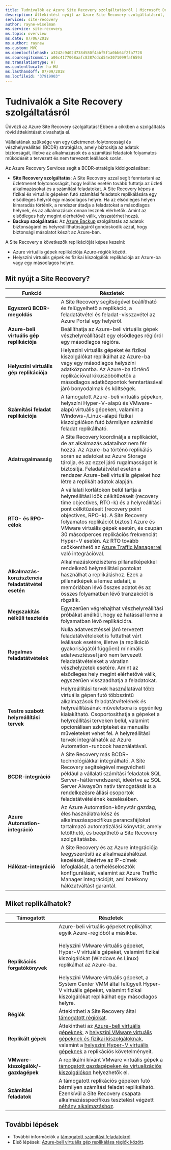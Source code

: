 ```yaml
---
title: Tudnivalók az Azure Site Recovery szolgáltatásról | Microsoft Docs
description: Áttekintést nyújt az Azure Site Recovery szolgáltatásról, és összefoglalja az üzembehelyezési forgatókönyveket.
services: site-recovery
author: rayne-wiselman
ms.service: site-recovery
ms.topic: overview
ms.date: 07/06/2018
ms.author: raynew
ms.custom: MVC
ms.openlocfilehash: a3242c9402d738d580f4abf5f1a0bb64f2fa7728
ms.sourcegitcommit: a06c4177068aafc8387ddcd54e3071099faf659d
ms.translationtype: HT
ms.contentlocale: hu-HU
ms.lasthandoff: 07/09/2018
ms.locfileid: "37919903"
---
```

# <a name="about-site-recovery"></a>Tudnivalók a Site Recovery szolgáltatásról

Üdvözli az Azure Site Recovery szolgáltatás! Ebben a cikkben a szolgáltatás rövid áttekintését olvashatja el.

Vállalatának szüksége van egy üzletmenet-folytonossági és vészhelyreállítási (BCDR) stratégiára, amely biztosítja az adatok biztonságát, illetve az alkalmazások és a számítási feladatok folyamatos működését a tervezett és nem tervezett leállások során.

Az Azure Recovery Services segít a BCDR-stratégia kidolgozásában:

- **Site Recovery szolgáltatás**: A Site Recovery azzal segít fenntartani az üzletmenet folytonosságát, hogy leállás esetén tovább futtatja az üzleti alkalmazásokat és a számítási feladatokat. A Site Recovery képes a fizikai és virtuális gépeken futó számítási feladatok replikálására egy elsődleges helyről egy másodlagos helyre. Ha az elsődleges helyen kimaradás történik, a rendszer átadja a feladatokat a másodlagos helynek, és az alkalmazások onnan lesznek elérhetők. Amint az elsődleges hely megint elérhetővé válik, visszatérhet hozzá.  
- **Backup szolgáltatás**: Az [Azure Backup](https://docs.microsoft.com/azure/backup/) szolgáltatás az adatok biztonságáról és helyreállíthatóságáról gondoskodik azzal, hogy biztonsági másolatot készít az Azure-ban.

A Site Recovery a következők replikációját képes kezelni:

- Azure virtuális gépek replikációja Azure-régiók között.
- Helyszíni virtuális gépek és fizikai kiszolgálók replikációja az Azure-ba vagy egy másodlagos helyre.


## <a name="what-does-site-recovery-provide"></a>Mit nyújt a Site Recovery?


**Funkció** | **Részletek**
--- | ---
**Egyszerű BCDR-megoldás** | A Site Recovery segítségével beállítható és felügyelhető a replikáció, a feladatátvétel és feladat-visszavétel az Azure Portal egy helyéről.
**Azure-beli virtuális gép replikációja** | Beállíthatja az Azure-beli virtuális gépek vészhelyreállítását egy elsődleges régióról egy másodlagos régióra.
**Helyszíni virtuális gép replikációja** | Helyszíni virtuális gépeket és fizikai kiszolgálókat replikálhat az Azure-ba vagy egy másodlagos helyszíni adatközpontba. Az Azure-ba történő replikációval kiküszöbölhetők a másodlagos adatközpontok fenntartásával járó bonyodalmak és költségek.
**Számítási feladat replikációja** | A támogatott Azure-beli virtuális gépeken, helyszíni Hyper-V-alapú és VMware-alapú virtuális gépeken, valamint a Windows-/Linux-alapú fizikai kiszolgálókon futó bármilyen számítási feladat replikálható.
**Adatrugalmasság** | A Site Recovery koordinálja a replikációt, de az alkalmazás adataihoz nem fér hozzá. Az Azure-ba történő replikálás során az adatokat az Azure Storage tárolja, és az ezzel járó rugalmasságot is biztosítja. Feladatátvétel esetén a rendszer Azure-beli virtuális gépeket hoz létre a replikált adatok alapján.
**RTO- és RPO-célok** | A vállalati korlátokon belül tartja a helyreállítási idők célkitűzéseit (recovery time objectives, RTO-k) és a helyreállítási pont célkitűzéseit (recovery point objectives, RPO-k). A Site Recovery folyamatos replikációt biztosít Azure és VMware virtuális gépek esetén, és csupán 30 másodperces replikációs frekvenciát Hyper-V esetén. Az RTO tovább csökkenthető az [Azure Traffic Managerrel](https://azure.microsoft.com/blog/reduce-rto-by-using-azure-traffic-manager-with-azure-site-recovery/) való integrációval.
**Alkalmazás-konzisztencia feladatátvétel esetén** | Alkalmazáskonzisztens pillanatképekkel rendelkező helyreállítási pontokat használhat a replikáláshoz. Ezek a pillanatképek a lemez adatait, a memóriában lévő összes adatot és az összes folyamatban lévő tranzakciót is rögzítik.
**Megszakítás nélküli tesztelés** | Egyszerűen végrehajthat vészhelyreállítási próbákat anélkül, hogy ez hatással lenne a folyamatban lévő replikációra.
**Rugalmas feladatátvételek** | Nulla adatvesztéssel járó tervezett feladatátvételeket is futtathat várt leállások esetére, illetve (a replikáció gyakoriságától függően) minimális adatvesztéssel járó nem tervezett feladatátvételeket a váratlan vészhelyzetek esetére. Amint az elsődleges hely megint elérhetővé válik, egyszerűen visszaadhatja a feladatokat.
**Testre szabott helyreállítási tervek** | Helyreállítási tervek használatával több virtuális gépen futó többszintű alkalmazások feladatátvételének és helyreállításának műveletsora is egyénileg kialakítható. Csoportosíthatja a gépeket a helyreállítási terveken belül, valamint opcionálisan szkripteket és manuális műveleteket vehet fel. A helyreállítási tervek integrálhatók az Azure Automation-runbook használatával.
**BCDR-integráció** | A Site Recovery más BCDR-technológiákkal integrálható. A Site Recovery segítségével megvédheti például a vállalati számítási feladatok SQL Server-háttérrendszerét, ideértve az SQL Server AlwaysOn natív támogatását is a rendelkezésre állási csoportok feladatátvételének kezelésében.
**Azure Automation-integráció** | Az Azure Automation-könyvtár gazdag, éles használatra kész és alkalmazásspecifikus parancsfájlokat tartalmazó automatizálási könyvtár, amely letölthető, és beépíthető a Site Recovery szolgáltatásba.
**Hálózat-integráció** | A Site Recovery és az Azure integrációja leegyszerűsíti az alkalmazáshálózat kezelését, ideértve az IP-címek lefoglalását, a terheléselosztók konfigurálását, valamint az Azure Traffic Manager integrációját, ami hatékony hálózatváltást garantál.


## <a name="what-can-i-replicate"></a>Miket replikálhatok?

**Támogatott** | **Részletek**
--- | ---
**Replikációs forgatókönyvek** | Azure-beli virtuális gépeket replikálhat egyik Azure-régióból a másikba.<br/><br/>  Helyszíni VMware virtuális gépeket, Hyper-V virtuális gépeket, valamint fizikai kiszolgálókat (Windows és Linux) replikálhat az Azure-ba.<br/><br/> Helyszíni VMware virtuális gépeket, a System Center VMM által felügyelt Hyper-V virtuális gépeket, valamint fizikai kiszolgálókat replikálhat egy másodlagos helyre.
**Régiók** | Áttekintheti a Site Recovery által [támogatott régiókat](https://azure.microsoft.com/regions/services/). |
**Replikált gépek** | Áttekintheti az [Azure-beli virtuális gépeknek](azure-to-azure-support-matrix.md#support-for-replicated-machine-os-versions), a [helyszíni VMware virtuális gépeknek és fizikai kiszolgálóknak](vmware-physical-azure-support-matrix.md#replicated-machines), valamint a [helyszíni Hyper-V virtuális gépeknek](hyper-v-azure-support-matrix.md#replicated-vms) a replikációs követelményeit.
**VMware-kiszolgálók/-gazdagépek** | A replikálni kívánt VMware virtuális gépek a [támogatott gazdagépeken és virtualizációs kiszolgálókon](vmware-physical-azure-support-matrix.md) helyezhetők el.
**Számítási feladatok** | A támogatott replikációs gépeken futó bármilyen számítási feladat replikálható. Ezenkívül a Site Recovery csapata alkalmazásspecifikus tesztelést végzett [néhány alkalmazáshoz](site-recovery-workload.md#workload-summary).



## <a name="next-steps"></a>További lépések
* További információk a [támogatott számítási feladatokról](site-recovery-workload.md).
* Első lépések: [Azure-beli virtuális gép replikálása régiók között](azure-to-azure-quickstart.md). 
